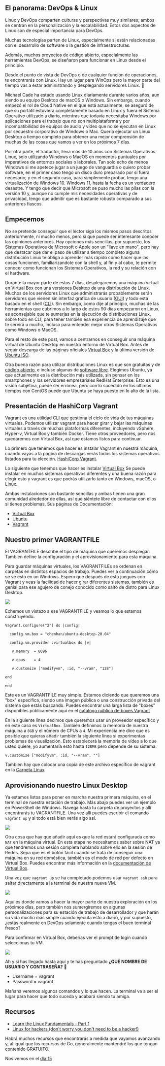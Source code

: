## El panorama: DevOps & Linux

Linux y DevOps comparten culturas y perspectivas muy similares; ambos se centran en la personalización y la escalabilidad. Estos dos aspectos de Linux son de especial importancia para DevOps.

Muchas tecnologías parten de Linux, especialmente si están relacionadas con el desarrollo de software o la gestión de infraestructuras.

Además, muchos proyectos de código abierto, especialmente las herramientas DevOps, se diseñaron para funcionar en Linux desde el principio.

Desde el punto de vista de DevOps o de cualquier función de operaciones, te encontrarás con Linux. Hay un lugar para WinOps pero la mayor parte del tiempo vas a estar administrando y desplegando servidores Linux. 🐧

Michael Cade ha estado usando Linux diariamente durante varios años, aun siendo su equipo Desktop de macOS o Windows. Sin embargo, cuando empezó el rol de Cloud Native en el que está actualmente, se aseguró de que su portátil estuviera completamente basado en Linux y fuera el Sistema Operativo utilizado a diario, mientras que todavía necesitaba Windows por aplicaciones para el trabajo que no son multiplataforma y por incompatibilidad de equipos de audio y vídeo que no se ejecutan en Linux por secuestro corporativo de Windows o Mac. Quería ejecutar un Linux Desktop a tiempo completo para obtener una mejor comprensión de muchas de las cosas que vamos a ver en los próximos 7 días.

Por otra parte, el traductor, lleva más de 10 años con Sistemas Operativos Linux, solo utilizando Windows o MacOS en momentos puntuales por imperativos de entornos sociales o laborales. Tan solo echo de menos Windows si me apetece jugar a un juego de vanguardia o quiero probar software, en el primer caso tengo un disco duro preparado por si fuera necesario; y en el segundo caso, para simplemente probar, tengo una virtualización de Windows 10. Windows 11, hasta la fecha es un verdadero desastre. Y tengo que decir que Microsoft se puso mucho las pilas con la versión 10 y, aunque no cumple mis necesidades operativas y de privacidad, tengo que admitir que es bastante robusto comparado a sus anteriores fiascos. 

## Empecemos

No se pretende conseguir que el lector siga los mismos pasos descritos anteriormente, ni mucho menos, pero sí que puede ser interesante conocer las opiniones anteriores. Hay opciones más sencillas, por supuesto, los Sistemas Operativos de Microsoft o Apple son un "llave en mano", pero hay que destacar que dar el paso de utilizar a tiempo completo alguna distribución Linux te obliga a aprender más rápido cómo hacer que las cosas funcionen, familiarizandote con la shell y, al fin y al cabo, te permite conocer como funcionan los Sistemas Operativos, la red y su relación con el hardware.

Durante la mayor parte de estos 7 días, desplegaremos una máquina virtual en Virtual Box con una versiones Desktop de una distribución de Linux. Muchos de los servidores Linux que administrarás probablemente serán servidores que vienen sin interfaz gráfica de usuario ([GUI](https://es.wikipedia.org/wiki/Interfaz_gr%C3%A1fica_de_usuario)) y todo está basado en el shell ([CLI](https://es.wikipedia.org/wiki/Interfaz_de_l%C3%ADnea_de_comandos)). Sin embargo, como dije al principio, muchas de las herramientas que cubrimos a lo largo de estos 90 días empezaron en Linux, es aconsejable que te sumerjas en la ejecución de distribuciones Linux, sobre todo en CLI, para tener también esa experiencia de aprendizaje que te servirá u mucho, incluso para entender mejor otros Sistemas Operativos como Windows o MacOS.

Para el resto de este post, vamos a centrarnos en conseguir una máquina virtual de Ubuntu Desktop en nuestro entorno de Virtual Box. Antes de seguir descarga de las páginas oficiales [Virtual Box](https://www.virtualbox.org/) y la última versión de [Ubuntu ISO](https://ubuntu.com/download). 

Otra buena razón para utilizar distribuciones Linux es que son gratuitas y de [código abierto](https://es.wikipedia.org/wiki/C%C3%B3digo_abierto), e incluso algunas de [software libre](https://es.wikipedia.org/wiki/Software_libre). Elegimos Ubuntu, ya que actualmente es la distribución más utilizada, sin pensar en los smartphones y los servidores empresariales RedHat Enterprise. Esto es una visión subjetiva, puede ser errónea, pero con lo sucedido en los últimos tiempos con CentOS puede que Ubuntu se haya puesto en lo alto de la lista.

## Presentación de HashiCorp Vagrant

Vagrant es una utilidad CLI que gestiona el ciclo de vida de tus máquinas virtuales. Podemos utilizar vagrant para hacer girar y bajar las máquinas virtuales a través de muchas plataformas diferentes, incluyendo vSphere, Hyper-v, Virtual Box y también Docker. Tiene otros proveedores, pero nos quedaremos con Virtual Box, así que estamos listos para continuar.

Lo primero que tenemos que hacer es instalar Vagrant en nuestra máquina, cuando vayas a la página de descargas verás todos los sistemas operativos listados para tu elección. [HashiCorp Vagrant](https://www.vagrantup.com/downloads).

Lo siguiente que tenemos que hacer es instalar [Virtual Box](https://www.virtualbox.org/wiki/Downloads) Se puede instalar en muchos sistemas operativos diferentes y una buena razón para elegir esto y vagrant es que podrás utilizarlo tanto en Windows, macOS, o Linux.

Ambas instalaciones son bastante sencillas y ambas tienen una gran comunidad alrededor de ellas, así que siéntete libre de contactar con ellos si tienes problemas. Sus páginas de Documentación:
- [Virtual Box](https://www.virtualbox.org/wiki/Documentation)
- [Ubuntu](https://help.ubuntu.com/)
- [Vagrant](https://developer.hashicorp.com/vagrant/docs)

## Nuestro primer VAGRANTFILE

El VAGRANTFILE describe el tipo de máquina que queremos desplegar. También define la configuración y el aprovisionamiento para esta máquina.

Para guardar máquinas virtuales, los VAGRANTFILEs se ordenan en carpetas en distintos espacios de trabajo. Puedes ver a continuación cómo se ve esto en un Windows. Espero que después de esto juegues con Vagrant y veas la facilidad de hacer girar diferentes sistemas, también es genial para ese agujero de conejo conocido como salto de distro para Linux Desktop.

![](Images/Day14_Linux1.png)

Echemos un vistazo a ese VAGRANTFILE y veamos lo que estamos construyendo.

```
Vagrant.configure("2") do |config|

  config.vm.box = "chenhan/ubuntu-desktop-20.04"

  config.vm.provider :virtualbox do |v|

   v.memory  = 8096

   v.cpus    = 4

   v.customize ["modifyvm", :id, "--vram", "128"]

end

end
```

Este es un VAGRANTFILE muy simple. Estamos diciendo que queremos una "box" específica, siendo una imagen pública o una construcción privada del sistema que estás buscando. Puedes encontrar una larga lista de "boxes" disponibles públicamente aquí en el [catálogo público de boxes Vagrant](https://app.vagrantup.com/boxes/search)

En la siguiente línea decimos que queremos usar un proveedor específico y en este caso es `VirtualBox`. También definimos la memoria de nuestra máquina a `8GB` y el número de CPUs a `4`. Mi experiencia me dice que es posible que quieras añadir también la siguiente línea si experimentas problemas de visualización. Esto establecerá la memoria de vídeo a lo que usted quiere, yo aumentaría esto hasta `128MB` pero depende de su sistema.

```
v.customize ["modifyvm", :id, "--vram", ""]
```

También hay que colocar una copia de este archivo específico de vagrant en la [Carpeta Linux](Linux/VAGRANTFILE)

## Aprovisionando nuestro Linux Desktop

Ya estamos listos para poner en marcha nuestra primera máquina, en el terminal de nuestra estación de trabajo. Más abajo puedes ver un ejemplo en PowerShell de Windows. Navega hasta tu carpeta de proyectos y allí encontrarás tu VAGRANTFILE. Una vez allí puedes escribir el comando `vagrant up` y si todo está bien verás algo así.

![](Images/Day14_Linux2.png)

Otra cosa que hay que añadir aquí es que la red estará configurada como `NAT` en la máquina virtual. En esta etapa no necesitamos saber sobre NAT ya que tendremos una sesión completa hablando sobre ello en la sesión de Redes. Sepa que es el botón fácil cuando se trata de conseguir una máquina en su red doméstica, también es el modo de red por defecto en Virtual Box. Puedes encontrar más información en la [documentación de Virtual Box](https://www.virtualbox.org/manual/ch06.html#network_nat).

Una vez que `vagrant up` se ha completado podemos usar `vagrant ssh` para saltar directamente a la terminal de nuestra nueva VM.

![](Images/Day14_Linux3.png)

Aquí es donde vamos a hacer la mayor parte de nuestra exploración en los próximos días, pero también nos sumergiremos en algunas personalizaciones para su estación de trabajo de desarrollador y que harán su vida mucho más simple cuando ejecuta esto a diario, y por supuesto, ¿estás realmente en DevOps solamente cuando tengas el buen terminal fresco?

Para confirmar en Virtual Box, deberías ver el prompt de login cuando seleccionas tu VM.

![](Images/Day14_Linux4.png)

Ah y si has llegado hasta aquí y te has preguntado **¿QUÉ NOMBRE DE USUARIO Y CONTRASEÑA?** 🤔
- Username = vagrant
- Password = vagrant

Mañana veremos algunos comandos y lo que hacen. La terminal va a ser el lugar para hacer que todo suceda y acabará siendo tu amiga.

## Recursos

- [Learn the Linux Fundamentals - Part 1](https://www.youtube.com/watch?v=kPylihJRG70)
- [Linux for hackers (don't worry you don't need to be a hacker!)](https://www.youtube.com/watch?v=VbEx7B_PTOE)

Habrá muchos recursos que encontrarás a medida que vayamos avanzando y, al igual que los recursos de Go, generalmente mantendré los que tengan contenido GRATUITO.

Nos vemos en el [día 15](day15.md)
